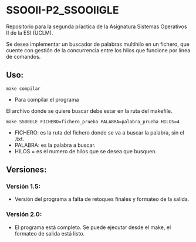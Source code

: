 # SSOOII-P2_SSOOIIGLE
Repositorio para la segunda pŕactica de la Asignatura Sistemas Operativos II de la ESI (UCLM).

Se desea implementar un buscador de palabras multihilo en un fichero, que cuente con gestión de la concurrencia entre los hilos que funcione por línea de comandos.

## Uso:
`make compilar`
 - Para compilar el programa

 El archivo donde se quiere buscar debe estar en la ruta del makefile.

`make SS00GLE FICHERO=fichero_prueba PALABRA=palabra_prueba HILOS=4`
 - FICHERO: es la ruta del fichero donde se va a buscar la palabra, sin el .txt.
 - PALABRA: es la palabra a buscar.
 - HILOS = es el numero de hilos que se desea que busquen.

## Versiones:
### Versión 1.5:
- Versión del programa a falta de retoques finales y formateo de la salida.

### Versión 2.0:
- El programa está completo. Se puede ejecutar desde el make, el formateo de salida está listo.
